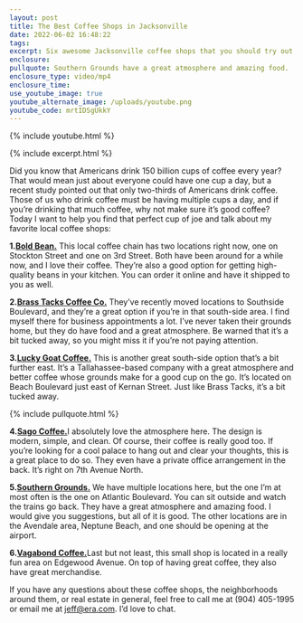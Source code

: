 ```yaml
---
layout: post
title: The Best Coffee Shops in Jacksonville
date: 2022-06-02 16:48:22
tags:
excerpt: Six awesome Jacksonville coffee shops that you should try out.
enclosure:
pullquote: Southern Grounds have a great atmosphere and amazing food.
enclosure_type: video/mp4
enclosure_time:
use_youtube_image: true
youtube_alternate_image: /uploads/youtube.png
youtube_code: mrtIDSgUkkY
---
```

{% include youtube.html %}

{% include excerpt.html %}

Did you know that Americans drink 150 billion cups of coffee every year? That would mean just about everyone could have one cup a day, but a recent study pointed out that only two-thirds of Americans drink coffee. Those of us who drink coffee must be having multiple cups a day, and if you’re drinking that much coffee, why not make sure it’s good coffee? Today I want to help you find that perfect cup of joe and talk about my favorite local coffee shops:

**1\.**[**Bold Bean.**](https://boldbeancoffee.com/visit-us) This local coffee chain has two locations right now, one on Stockton Street and one on 3rd Street. Both have been around for a while now, and I love their coffee. They’re also a good option for getting high-quality beans in your kitchen. You can order it online and have it shipped to you as well.

**2\.**[**Brass Tacks Coffee Co.**](https://www.brasstackscoffee.com/) They’ve recently moved locations to Southside Boulevard, and they’re a great option if you’re in that south-side area. I find myself there for business appointments a lot. I’ve never taken their grounds home, but they do have food and a great atmosphere. Be warned that it’s a bit tucked away, so you might miss it if you’re not paying attention.&nbsp;

**3\.**[**Lucky Goat Coffee.**](https://luckygoatcoffee.com/) This is another great south-side option that’s a bit further east. It’s a Tallahassee-based company with a great atmosphere and better coffee whose grounds make for a good cup on the go. It’s located on Beach Boulevard just east of Kernan Street. Just like Brass Tacks, it’s a bit tucked away.

{% include pullquote.html %}

**4\.**[**Sago Coffee.**](https://www.sagocoffeejax.com/)I absolutely love the atmosphere here. The design is modern, simple, and clean. Of course, their coffee is really good too. If you’re looking for a cool palace to hang out and clear your thoughts, this is a great place to do so. They even have a private office arrangement in the back. It’s right on 7th Avenue North.&nbsp;

**5\.**[**Southern Grounds.**](https://www.southerngrounds.com/) We have multiple locations here, but the one I’m at most often is the one on Atlantic Boulevard. You can sit outside and watch the trains go back. They have a great atmosphere and amazing food. I would give you suggestions, but all of it is good. The other locations are in the Avendale area, Neptune Beach, and one should be opening at the airport.&nbsp;

**6\.**[**Vagabond Coffee.**](https://www.vagabondcoffee.com/)Last but not least, this small shop is located in a really fun area on Edgewood Avenue. On top of having great coffee, they also have great merchandise.

If you have any questions about these coffee shops, the neighborhoods around them, or real estate in general, feel free to call me at (904) 405-1995 or email me at [jeff@era.com](mailto:jeff@era.com). I’d love to chat.
